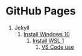# GitHub Pages

1. Jekyll
   1. [Install Windows 10](https://jekyllrb.com/docs/installation/windows/)
      1. [Install WSL 1](https://docs.microsoft.com/ru-ru/windows/wsl/install)
         1. [VS Code use](https://docs.microsoft.com/ru-ru/windows/wsl/setup/environment)
